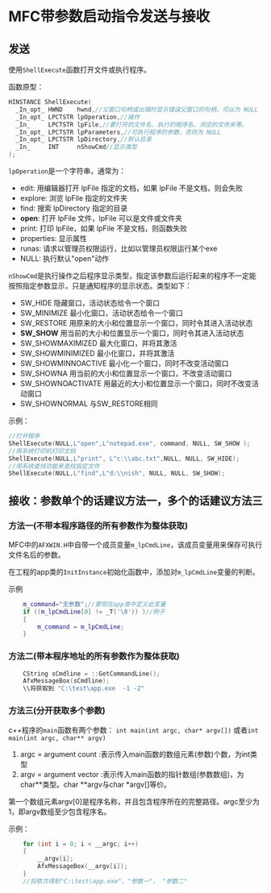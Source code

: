 # MFC带参数启动指令发送与接收

## 发送

使用`ShellExecute`函数打开文件或执行程序。

函数原型：

```c++
HINSTANCE ShellExecute(
  _In_opt_ HWND    hwnd,//父窗口句柄或出错时显示错误父窗口的句柄，可以为 NULL
  _In_opt_ LPCTSTR lpOperation,//操作
  _In_     LPCTSTR lpFile,//要打开的文件名、执行的程序名、浏览的文件夹等。
  _In_opt_ LPCTSTR lpParameters,//可执行程序的参数，否则为 NULL
  _In_opt_ LPCTSTR lpDirectory,//默认目录
  _In_     INT     nShowCmd//显示类型
);
```
`lpOperation`是一个字符串，通常为：
- edit: 用编辑器打开 lpFile 指定的文档，如果 lpFile 不是文档，则会失败
-  explore: 浏览 lpFile 指定的文件夹
- find: 搜索 lpDirectory 指定的目录
- **open**: 打开 lpFile 文件，lpFile 可以是文件或文件夹
- print: 打印 lpFile，如果 lpFile 不是文档，则函数失败
- properties: 显示属性
- runas: 请求以管理员权限运行，比如以管理员权限运行某个exe
- NULL: 执行默认"open"动作

`nShowCmd`是执行操作之后程序显示类型，指定该参数后运行起来的程序不一定能按照指定参数显示，只是通知程序的显示状态。类型如下：

-   SW_HIDE 隐藏窗口，活动状态给令一个窗口
-   SW_MINIMIZE 最小化窗口，活动状态给令一个窗口
-   SW_RESTORE 用原来的大小和位置显示一个窗口，同时令其进入活动状态
-   **SW_SHOW** 用当前的大小和位置显示一个窗口，同时令其进入活动状态
-   SW_SHOWMAXIMIZED 最大化窗口，并将其激活
-   SW_SHOWMINIMIZED 最小化窗口，并将其激活
-   SW_SHOWMINNOACTIVE 最小化一个窗口，同时不改变活动窗口
-   SW_SHOWNA 用当前的大小和位置显示一个窗口，不改变活动窗口
-   SW_SHOWNOACTIVATE 用最近的大小和位置显示一个窗口，同时不改变活动窗口
-   SW_SHOWNORMAL 与SW_RESTORE相同

示例：
```c++
//打开程序
ShellExecute(NULL,L"open",L"notepad.exe", command, NULL, SW_SHOW );
//用系统打印机打印文档
ShellExecute(NULL,L"print", L"c:\\abc.txt",NULL, NULL, SW_HIDE);
//用系统查找功能来查找指定文件
ShellExecute(NULL,L"find",L"d:\\nish", NULL, NULL, SW_SHOW);
```

## 接收：参数单个的话建议方法一，多个的话建议方法三

### 方法一(不带本程序路径的所有参数作为整体获取)

MFC中的`AFXWIN.H`中自带一个成员变量`m_lpCmdLine`，该成员变量用来保存可执行文件名后的参数。

在工程的app类的`InitInstance`初始化函数中，添加对`m_lpCmdLine`变量的判断。

示例
```c++
    m_command="无参数";//要现在app类中定义此变量
    if ((m_lpCmdLine[0] != _T('\0')) )//例子
    {
        m_command = m_lpCmdLine;
    }

```

### 方法二(带本程序地址的所有参数作为整体获取)

```c++
    CString sCmdline = ::GetCommandLine(); 
    AfxMessageBox(sCmdline); 
    \\将获取到 "C:\test\app.exe  -1 -2"
```

### 方法三(分开获取多个参数)

c++程序的`main`函数有两个参数：
`int main(int argc, char* argv[])` 或者`int main(int argc, char** argv)`
1. argc = argument count :表示传入main函数的数组元素(参数)个数，为int类型
2. argv = argument vector :表示传入main函数的指针数组(参数数组)，为char**类型。char **argv与char *argv[]等价。

第一个数组元素argv[0]是程序名称，并且包含程序所在的完整路径。argc至少为1，即argv数组至少包含程序名。

示例：
```c++
    for (int i = 0; i < __argc; i++) 
    { 
        __argv[i]; 
        AfxMessageBox(__argv[i]); 
    } 
    //将依次得到"C:\test\app.exe"，"参数一"， "参数二"
```
